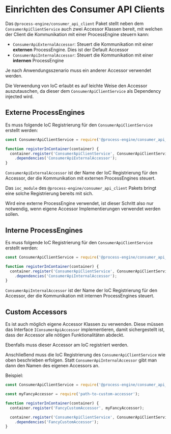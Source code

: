 # Einrichten des Consumer API Clients

Das `@process-engine/consumer_api_client` Paket stellt neben
dem `ConsumerApiClientService` auch zwei Accessor Klassen bereit, mit welchen
der Client die Kommunikation mit einer ProcessEngine steuern kann:
- `ConsumerApiExternalAccessor`: Steuert die Kommunikation mit einer
  **externen** ProcessEngine. Dies ist der Default Accessor
- `ConsumerApiInternalAccessor`: Steuert die Kommunikation mit einer
  **internen** ProcessEngine

Je nach Anwendungsszenario muss ein anderer Accessor verwendet werden.

Die Verwendung von IoC erlaubt es auf leichte Weise den Accessor auszutauschen,
da dieser dem `ConsumerApiClientService` als Dependency injected wird.

## Externe ProcessEngines

Es muss folgende IoC Registrierung für den `ConsumerApiClientService`
erstellt werden:

```js
const ConsumerApiClientService = require('@process-engine/consumer_api_client').ConsumerApiClientService;

function registerInContainer(container) {
  container.register('ConsumerApiClientService', ConsumerApiClientService)
    .dependencies('ConsumerApiExternalAccessor');
}
```

`ConsumerApiExternalAccessor` ist der Name der IoC Registrierung für den
Accessor, der die Kommunikation mit externen ProcessEngines steuert.

Das `ioc_module` des `@process-engine/consumer_api_client` Pakets bringt eine
solche Registrierung bereits mit sich.

Wird eine externe ProcessEngine verwendet, ist dieser Schritt also nur
notwendig, wenn eigene Accessor Implementierungen verwendet werden sollen.

## Interne ProcessEngines

Es muss folgende IoC Registrierung für den `ConsumerApiClientService`
erstellt werden:

```js
const ConsumerApiClientService = require('@process-engine/consumer_api_client').ConsumerApiClientService;

function registerInContainer(container) {
  container.register('ConsumerApiClientService', ConsumerApiClientService)
    .dependencies('ConsumerApiInternalAccessor');
}
```

`ConsumerApiInternalAccessor` ist der Name der IoC Registrierung für den
Accessor, der die Kommunikation mit internen ProcessEngines steuert.

## Custom Accessors

Es ist auch möglich eigene Accessor Klassen zu verwenden.
Diese müssen das Interface `IConsumerApiAccessor` implementieren, damit
sichergestellt ist, dass der Accessor alle nötigen Funktionalitäten abdeckt.

Ebenfalls muss dieser Accessor am IoC registriert werden.

Anschließend muss die IoC Registrierung des `ConsumerApiClientService`
wie oben beschrieben erfolgen. Statt `ConsumerApiInternalAccessor` gibt man
dann den Namen des eigenen Accessors an.

Beispiel:


```js
const ConsumerApiClientService = require('@process-engine/consumer_api_client').ConsumerApiClientService;

const myFancyAccessor = require('path-to-custom-accessor');

function registerInContainer(container) {
  container.register('FancyCustomAccessor', myFancyAccessor);

  container.register('ConsumerApiClientService', ConsumerApiClientService)
    .dependencies('FancyCustomAccessor');
}
```
